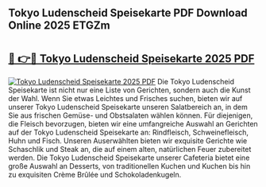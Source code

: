 ## Tokyo Ludenscheid Speisekarte PDF Download Online 2025 ETGZm

# <h2><a href="http://gcdtckg.nevu.top/?p=Tokyo+Ludenscheid+Speisekarte">🔗 👉🔴 Tokyo Ludenscheid Speisekarte 2025 PDF</a></h2>

[![Tokyo Ludenscheid Speisekarte 2025 PDF](https://i.imgur.com/dBaPXMq.png)](http://gcdtckg.nevu.top/?p=Tokyo+Ludenscheid+Speisekarte)
Die Tokyo Ludenscheid Speisekarte ist nicht nur eine Liste von Gerichten, sondern auch die Kunst der Wahl. Wenn Sie etwas Leichtes und Frisches suchen, bieten wir auf unserer Tokyo Ludenscheid Speisekarte unseren Salatbereich an, in dem Sie aus frischen Gemüse- und Obstsalaten wählen können. Für diejenigen, die Fleisch bevorzugen, bieten wir eine umfangreiche Auswahl an Gerichten auf der Tokyo Ludenscheid Speisekarte an: Rindfleisch, Schweinefleisch, Huhn und Fisch. Unseren Auserwählten bieten wir exquisite Gerichte wie Schaschlik und Steak an, die auf einem alten, natürlichen Feuer zubereitet werden. Die Tokyo Ludenscheid Speisekarte unserer Cafeteria bietet eine große Auswahl an Desserts, von traditionellen Kuchen und Kuchen bis hin zu exquisiten Crème Brûlée und Schokoladenkugeln.
